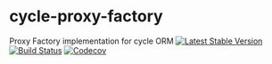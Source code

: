 # cycle-proxy-factory
Proxy Factory implementation for cycle ORM
[![Latest Stable Version](https://poser.pugx.org/spiral/cycle-proxy-factory/version)](https://packagist.org/packages/spiral/cycle-proxy-factory)
[![Build Status](https://travis-ci.org/spiral/cycle-proxy-factory.svg?branch=master)](https://travis-ci.org/spiral/cycle-proxy-factory)
[![Codecov](https://codecov.io/gh/spiral/cycle-proxy-factory/branch/master/graph/badge.svg)](https://codecov.io/gh/spiral/cycle-proxy-factory/)

